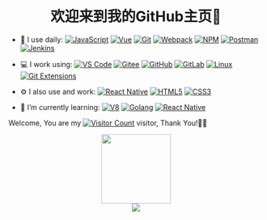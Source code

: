 <!-- ### 欢迎来到前端嚣张农民GitHub主页 👋 -->

<h1 align="center">欢迎来到我的GitHub主页👋</h1>

<!--
**web648/web648** is a ✨ _special_ ✨ repository because its `README.md` (this file) appears on your GitHub profile.

Here are some ideas to get you started:

- 🔭 I’m currently working on ...
- 🌱 I’m currently learning ...
- 👯 I’m looking to collaborate on ...
- 🤔 I’m looking for help with ...
- 💬 Ask me about ...
- 📫 How to reach me: ...
- 😄 Pronouns: ...
- ⚡ Fun fact: ...
-->
<!-- ![Anurag's GitHub stats](https://github-readme-stats.vercel.app/api?username=web648&show_icons=true&theme=radical) -->
- 🚀 I use daily:
  [![JavaScript](https://img.shields.io/badge/JavaScript-000000?logo=JavaScript&logoColor=FFCA28)](https://web648.github.io/web648Blog/)
  [![Vue](https://img.shields.io/badge/Vue.js-35495E?logo=vue.js&logoColor=4FC08D)](https://web648.github.io/web648Blog/)
  [![Git](https://img.shields.io/badge/-Git-000000?logo=git&logoColor=FF7043)](https://web648.github.io/web648Blog/)
  [![Webpack](https://img.shields.io/badge/-webpack-2B3A42?logo=webpack&logoColor=75AFCC)](https://web648.github.io/web648Blog/)
  [![NPM](https://img.shields.io/badge/-NPM-2875E3?logo=npm&logoColor=029137)](https://web648.github.io/web648Blog/)
  [![Postman](https://img.shields.io/badge/-Postman-7A1FA2?logo=postman&logoColor=FC8019)](https://web648.github.io/web648Blog/)
  [![Jenkins](https://img.shields.io/badge/-Jenkins-F6C915?logo=jenkins&logoColor=F16061)](https://web648.github.io/web648Blog/)

- 💻 I work using:
  [![VS Code](https://img.shields.io/badge/-VS%20Code-007ACC?style=plastic&logo=visual-studio-code)](https://web648.github.io/web648Blog/)
  [![Gitee](https://img.shields.io/badge/-Gitee-A80025?logo=gitee&logoColor=F16061)](https://web648.github.io/web648Blog/)
  [![GitHub](https://img.shields.io/badge/-GitHub-181717?style=plastic&logo=github)](https://web648.github.io/web648Blog/)
  [![GitLab](https://img.shields.io/badge/-GitLab-FCA121?style=plastic&logo=gitlab)](https://web648.github.io/web648Blog/)
  [![Linux](https://img.shields.io/badge/-Linux-F16061?logo=linux&logoColor=000)](https://web648.github.io/web648Blog/)
  [![Git Extensions](https://img.shields.io/badge/-Git%20Extensions-green?logo=git%20extensions&logoColor=DE3929)](https://web648.github.io/web648Blog/)

- ⚙️ I also use and work:
  [![React Native](https://img.shields.io/badge/React_Native-20232A?logo=react&logoColor=61DAFB)](https://web648.github.io/web648Blog/)
  [![HTML5](https://img.shields.io/badge/-HTML5-E34F26?style=plastic&logo=html5&logoColor=white)](https://web648.github.io/web648Blog/)
  [![CSS3](https://img.shields.io/badge/-CSS3-1572B6?style=plastic&logo=css3)](https://web648.github.io/web648Blog/)

- 🌱 I’m currently learning:
  [![V8](https://img.shields.io/badge/-V8-3DDC84?logo=v8&logoColor=4788F4)](https://web648.github.io/web648Blog/)
  [![Golang](https://img.shields.io/badge/-Golang-02569B?logo=go&logoColor=00ACC1)](https://web648.github.io/web648Blog/)
  [![React Native](https://img.shields.io/badge/React_Native-20232A?logo=react&logoColor=61DAFB)](https://web648.github.io/web648Blog/)


Welcome, You are my [![Visitor Count](https://profile-counter.glitch.me/all-smile/count.svg)](https://web648.github.io/web648Blog/) visitor, Thank You!🎉🎉

<div align="center" > <img height="137px" src="https://github-readme-stats.vercel.app/api?username=web648&hide_title=true&hide_border=true&show_icons=trueline_height=21&text_color=000&icon_color=000&bg_color=0,ea6161,ffc64d,fffc4d,52fa5a&theme=graywhite" /> </div>




<div align="center">
  <a href="https://raw.githubusercontent.com/all-smile/nav/master/static/images/buymeacoffee.jpg" target="_blank" style="display: inline-block;">
    <img
        src="https://img.shields.io/badge/Donate-Buy%20Me%20A%20Coffee-orange.svg?style=flat-square"
        align="center"
    />
  </a>
</div>

